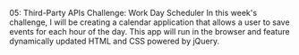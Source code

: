 05: Third-Party APIs Challenge: Work Day Scheduler
  In this week's challenge, I will be creating a calendar application that 
  allows a user to save events for each hour of the day. This app will 
  run in the browser and feature dynamically updated HTML and CSS powered 
  by jQuery.

